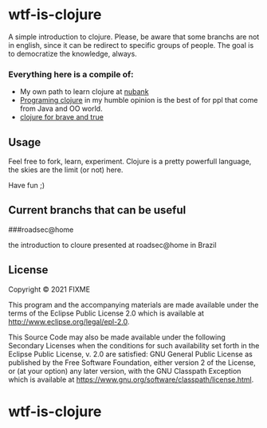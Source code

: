 # wtf-is-clojure

A simple introduction to clojure.
Please, be aware that some branchs are not in english, since it can be redirect to specific groups of people. 
The goal is to democratize the knowledge, always.

### Everything here is a compile of:

- My own path to learn clojure at [nubank](https://nubank.com.br/en/)
- [Programing clojure](https://pragprog.com/titles/shcloj3/programming-clojure-third-edition/) in my humble opinion is the best of for ppl that come from Java and OO world.
- [clojure for brave and true](https://www.braveclojure.com/)

## Usage

Feel free to fork, learn, experiment. Clojure is a pretty powerfull language, the skies are the limit (or not) here.

Have fun ;)

## Current branchs that can be useful

###roadsec@home

the introduction to cloure presented at roadsec@home in Brazil

## License

Copyright © 2021 FIXME

This program and the accompanying materials are made available under the
terms of the Eclipse Public License 2.0 which is available at
http://www.eclipse.org/legal/epl-2.0.

This Source Code may also be made available under the following Secondary
Licenses when the conditions for such availability set forth in the Eclipse
Public License, v. 2.0 are satisfied: GNU General Public License as published by
the Free Software Foundation, either version 2 of the License, or (at your
option) any later version, with the GNU Classpath Exception which is available
at https://www.gnu.org/software/classpath/license.html.
# wtf-is-clojure
